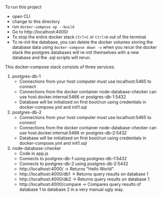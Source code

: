 To run this project
* open CLI
* change to this directory
* run `docker-compose up --build`
* Go to http://localhost:4000/
* To stop the entire docker stack `Ctrl+C` or `Ctrl+D` out of the terminal
* To re-init the database, you can delete the docker volumes storing the database data using `docker-compose down -v` when you rerun the docker stack the postgres databases will re-init themselves with a new database and the .sql scripts will rerun.

This docker-compose stack consists of three services:

1. postgres-db-1
    * Connections from your host computer must use localhost:5465 to connect
    * Connections from the docker container node-database-checker can use host.docker.internal:5466 or postgres-db-1:5432
    * Database will be initialized on first boot/run using credentials in docker-compose.yml and init1.sql
2. postgres-db-2
    * Connections from your host computer must use localhost:5465 to connect
    * Connections from the docker container node-database-checker can use host.docker.internal:5466 or postgres-db-2:5432
    * Database will be initialized on first boot/run using credentials in docker-compose.yml and init1.sql
3. node-database-checker
    * Code in app.js
    * Connects to postgres-db-1 using postgres-db-1:5432
    * Connects to postgres-db-2 using postgres-db-2:5432
    * http://localhost:4000/ -> Returns "Hello World"
    * http://localhost:4000/db1 -> Returns query results on database 1
    * http://localhost:4000/db2 -> Returns query results on database 1
    * http://localhost:4000/compare -> Compares query results of database 1 to database 2 in a very manual ugly way.
    
